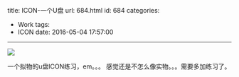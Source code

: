 title: ICON-一个U盘
url: 684.html
id: 684
categories:
  - Work
tags:
  - ICON
date: 2016-05-04 17:57:00
---

![](http://image.psdpi.com/image/icon/u%E7%9B%98.jpg)

一个拟物的u盘ICON练习，em。。。
感觉还是不怎么像实物。。。需要多加练习了。